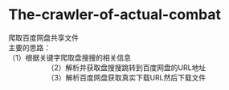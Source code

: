 # The-crawler-of-actual-combat
爬取百度网盘共享文件<br/>
主要的思路：<br/>
           （1）根据关键字爬取盘搜搜的相关信息<br/>
　　　　　　（2）解析并获取盘搜搜跳转到百度网盘的URL地址<br/>
　　　　　　（3）解析百度网盘获取真实下载URL然后下载文件<br/>
